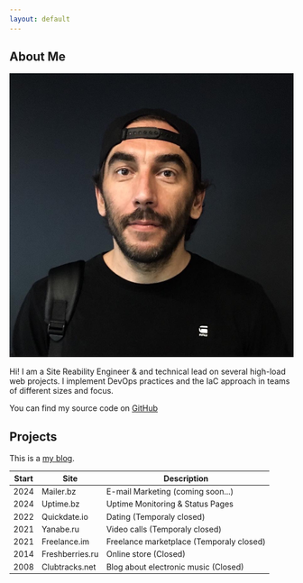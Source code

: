 ```yaml
---
layout: default
---
```


## About Me

<img class="profile-picture" src="olegbukatchuk.png">

Hi! I am a Site Reability Engineer & and technical lead on several high-load web projects. I implement DevOps practices and the IaC approach in teams of different sizes and focus.

You can find my source code on [GitHub](https://github.com/olegbukatchuk)

<!-- ## Stack

Lorem ipsum dolor sit amet, consectetur adipiscing elit. Aliquam finibus ipsum ac erat aliquam dapibus. Vestibulum vehicula placerat ex, a consectetur odio pharetra quis. Mauris id urna ante. Fusce pharetra diam ac nisi aliquet, vel egestas ex iaculis. Pellentesque laoreet cursus tellus sed pellentesque. Praesent a rhoncus elit. Nunc ipsum nisl, consequat sit amet pretium quis, gravida id ipsum.

## Publications

1. F.Bar, J.Doe: Effects of having a placeholder of a name
2. S.Holmes, J.Watson: Consequences of living with a sociopath in London -->

## Projects

This is a [my blog](http://bukatch.uk). 
<!-- Something *italics* and something **bold**. -->


Start | Site | Description
-----|-------|--------
2024 | Mailer.bz | E-mail Marketing (coming soon...)
2024 | Uptime.bz | Uptime Monitoring & Status Pages
2022 | Quickdate.io | Dating (Temporaly closed)
2021 | Yanabe.ru | Video calls (Temporaly closed)
2021 | Freelance.im | Freelance marketplace (Temporaly closed)
2014 | Freshberries.ru | Online store (Closed)
2008 | Clubtracks.net | Blog about electronic music (Closed)

<!-- Here is a horizontal rule

---

Here is a blockquote

> To a great mind, nothing is little

## References

* Foo Bar: Head of Department, Placeholder Names, Lorem
* John Doe: Associate Professor, Department of Computer Science, Ipsum -->
